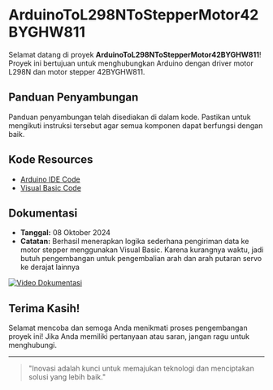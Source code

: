 # ArduinoToL298NToStepperMotor42BYGHW811

Selamat datang di proyek **ArduinoToL298NToStepperMotor42BYGHW811**! Proyek ini bertujuan untuk menghubungkan Arduino dengan driver motor L298N dan motor stepper 42BYGHW811.

## Panduan Penyambungan

Panduan penyambungan telah disediakan di dalam kode. Pastikan untuk mengikuti instruksi tersebut agar semua komponen dapat berfungsi dengan baik.

## Kode Resources

- [Arduino IDE Code](Sketchoct8-narls.cpp)
- [Visual Basic Code](KodeVisualBasic.vbw)

## Dokumentasi

- **Tanggal:** 08 Oktober 2024
- **Catatan:** Berhasil menerapkan logika sederhana pengiriman data ke motor stepper menggunakan Visual Basic. Karena kurangnya waktu, jadi butuh pengembangan untuk pengembalian arah dan arah putaran servo ke derajat lainnya

[![Video Dokumentasi](https://img.youtube.com/vi/bH4NXdtkI_Q/0.jpg)](https://youtu.be/bH4NXdtkI_Q)
## Terima Kasih!

Selamat mencoba dan semoga Anda menikmati proses pengembangan proyek ini! Jika Anda memiliki pertanyaan atau saran, jangan ragu untuk menghubungi.

---

> "Inovasi adalah kunci untuk memajukan teknologi dan menciptakan solusi yang lebih baik."
